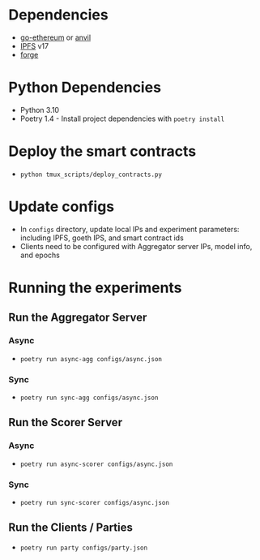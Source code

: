 # Dependencies
- [go-ethereum](https://geth.ethereum.org/) or [anvil](https://book.getfoundry.sh/anvil/)
- [IPFS](https://docs.ipfs.tech/install/command-line/#install-official-binary-distributions) v17 
- [forge](https://book.getfoundry.sh/forge/)

# Python Dependencies
- Python 3.10
- Poetry 1.4 - Install project dependencies with `poetry install`

# Deploy the smart contracts
- `python tmux_scripts/deploy_contracts.py`

# Update configs 
- In `configs` directory, update local IPs and experiment parameters: including IPFS, goeth IPS, and smart contract ids
- Clients need to be configured with Aggregator server IPs, model info, and epochs

# Running the experiments
## Run the Aggregator Server
### Async
- `poetry run async-agg configs/async.json`
### Sync
- `poetry run sync-agg configs/async.json`

## Run the Scorer Server
### Async
- `poetry run async-scorer configs/async.json`
### Sync
- `poetry run sync-scorer configs/async.json`

## Run the Clients / Parties
- `poetry run party configs/party.json`
